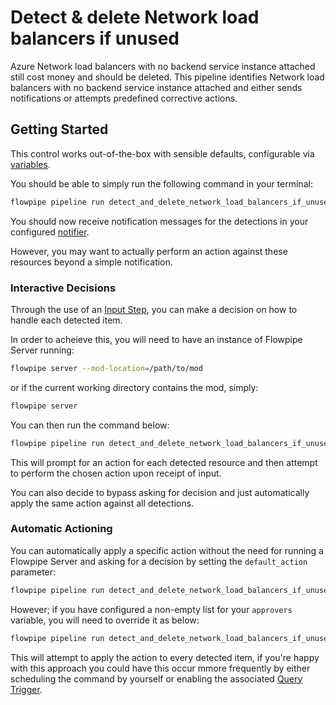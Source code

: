 # Detect & delete Network load balancers if unused

Azure Network load balancers with no backend service instance attached still cost money and should be deleted. This pipeline identifies Network load balancers with no backend service instance attached and either sends notifications or attempts predefined corrective actions.

## Getting Started

This control works out-of-the-box with sensible defaults, configurable via [variables](https://flowpipe.io/docs/build/mod-variables).

You should be able to simply run the following command in your terminal:

```sh
flowpipe pipeline run detect_and_delete_network_load_balancers_if_unused
```

You should now receive notification messages for the detections in your configured [notifier](https://flowpipe.io/docs/reference/config-files/notifier).

However, you may want to actually perform an action against these resources beyond a simple notification.

### Interactive Decisions

Through the use of an [Input Step](https://flowpipe.io/docs/build/input), you can make a decision on how to handle each detected item.

In order to acheieve this, you will need to have an instance of Flowpipe Server running:

```sh
flowpipe server --mod-location=/path/to/mod
```

or if the current working directory contains the mod, simply:

```sh
flowpipe server
```

You can then run the command below:

```sh
flowpipe pipeline run detect_and_delete_network_load_balancers_if_unused --host local --arg='approvers=["default"]'
```

This will prompt for an action for each detected resource and then attempt to perform the chosen action upon receipt of input.

You can also decide to bypass asking for decision and just automatically apply the same action against all detections.

### Automatic Actioning

You can automatically apply a specific action without the need for running a Flowpipe Server and asking for a decision by setting the `default_action` parameter:

```sh
flowpipe pipeline run detect_and_delete_network_load_balancers_if_unused --arg='default_action="delete"'
```

However; if you have configured a non-empty list for your `approvers` variable, you will need to override it as below:

```sh
flowpipe pipeline run detect_and_delete_network_load_balancers_if_unused --arg='approvers=[]' --arg='default_action="delete"'
```

This will attempt to apply the action to every detected item, if you're happy with this approach you could have this occur mmore frequently by either scheduling the command by yourself or enabling the associated [Query Trigger](https://hub.flowpipe.io/mods/turbot/azure_thrifty/triggers/azure_thrifty.trigger.query.detect_and_delete_network_load_balancers_if_unused).